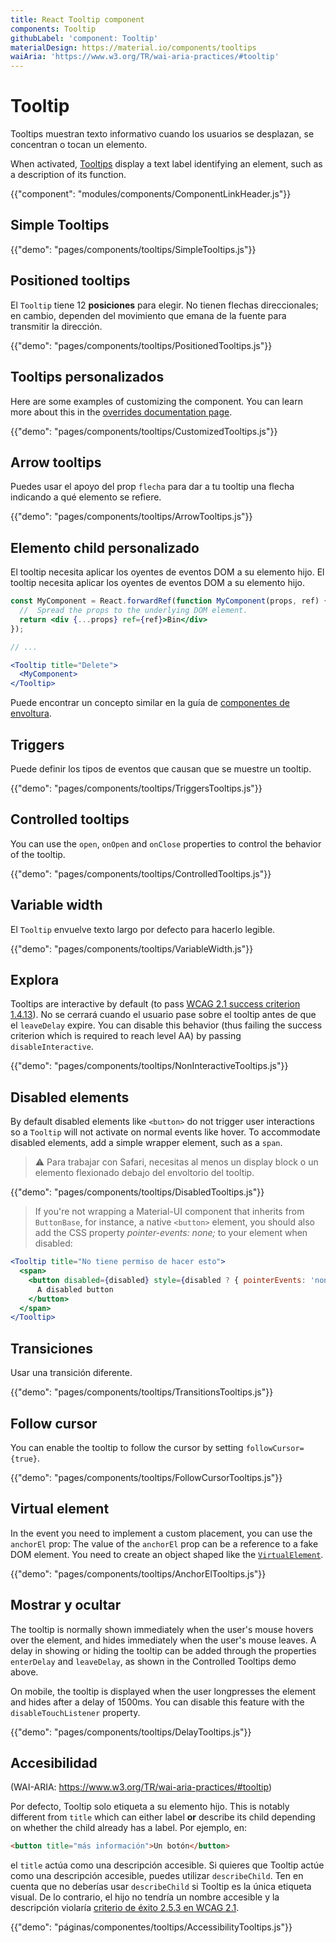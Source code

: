 ```yaml
---
title: React Tooltip component
components: Tooltip
githubLabel: 'component: Tooltip'
materialDesign: https://material.io/components/tooltips
waiAria: 'https://www.w3.org/TR/wai-aria-practices/#tooltip'
---
```


# Tooltip

<p class="description">Tooltips muestran texto informativo cuando los usuarios se desplazan, se concentran o tocan un elemento.</p>

When activated, [Tooltips](https://material.io/design/components/tooltips.html) display a text label identifying an element, such as a description of its function.

{{"component": "modules/components/ComponentLinkHeader.js"}}

## Simple Tooltips

{{"demo": "pages/components/tooltips/SimpleTooltips.js"}}

## Positioned tooltips

El `Tooltip` tiene 12 **posiciones** para elegir. No tienen flechas direccionales; en cambio, dependen del movimiento que emana de la fuente para transmitir la dirección.

{{"demo": "pages/components/tooltips/PositionedTooltips.js"}}

## Tooltips personalizados

Here are some examples of customizing the component. You can learn more about this in the [overrides documentation page](/customization/components/).

{{"demo": "pages/components/tooltips/CustomizedTooltips.js"}}

## Arrow tooltips

Puedes usar el apoyo del prop `flecha` para dar a tu tooltip una flecha indicando a qué elemento se refiere.

{{"demo": "pages/components/tooltips/ArrowTooltips.js"}}

## Elemento child personalizado

El tooltip necesita aplicar los oyentes de eventos DOM a su elemento hijo. El tooltip necesita aplicar los oyentes de eventos DOM a su elemento hijo.

```jsx
const MyComponent = React.forwardRef(function MyComponent(props, ref) {
  //  Spread the props to the underlying DOM element.
  return <div {...props} ref={ref}>Bin</div>
});

// ...

<Tooltip title="Delete">
  <MyComponent>
</Tooltip>
```

Puede encontrar un concepto similar en la guía de [componentes de envoltura](/guides/composition/#wrapping-components).

## Triggers

Puede definir los tipos de eventos que causan que se muestre un tooltip.

{{"demo": "pages/components/tooltips/TriggersTooltips.js"}}

## Controlled tooltips

You can use the `open`, `onOpen` and `onClose` properties to control the behavior of the tooltip.

{{"demo": "pages/components/tooltips/ControlledTooltips.js"}}

## Variable width

El `Tooltip` envuelve texto largo por defecto para hacerlo legible.

{{"demo": "pages/components/tooltips/VariableWidth.js"}}

## Explora

Tooltips are interactive by default (to pass [WCAG 2.1 success criterion 1.4.13](https://www.w3.org/TR/WCAG21/#content-on-hover-or-focus)). No se cerrará cuando el usuario pase sobre el tooltip antes de que el `leaveDelay` expire. You can disable this behavior (thus failing the success criterion which is required to reach level AA) by passing `disableInteractive`.

{{"demo": "pages/components/tooltips/NonInteractiveTooltips.js"}}

## Disabled elements

By default disabled elements like `<button>` do not trigger user interactions so a `Tooltip` will not activate on normal events like hover. To accommodate disabled elements, add a simple wrapper element, such as a `span`.

> ⚠️ Para trabajar con Safari, necesitas al menos un display block o un elemento flexionado debajo del envoltorio del tooltip.

{{"demo": "pages/components/tooltips/DisabledTooltips.js"}}

> If you're not wrapping a Material-UI component that inherits from `ButtonBase`, for instance, a native `<button>` element, you should also add the CSS property *pointer-events: none;* to your element when disabled:

```jsx
<Tooltip title="No tiene permiso de hacer esto">
  <span>
    <button disabled={disabled} style={disabled ? { pointerEvents: 'none' } : {}}>
      A disabled button
    </button>
  </span>
</Tooltip>
```

## Transiciones

Usar una transición diferente.

{{"demo": "pages/components/tooltips/TransitionsTooltips.js"}}

## Follow cursor

You can enable the tooltip to follow the cursor by setting `followCursor={true}`.

{{"demo": "pages/components/tooltips/FollowCursorTooltips.js"}}

## Virtual element

In the event you need to implement a custom placement, you can use the `anchorEl` prop: The value of the `anchorEl` prop can be a reference to a fake DOM element. You need to create an object shaped like the [`VirtualElement`](https://popper.js.org/docs/v2/virtual-elements/).

{{"demo": "pages/components/tooltips/AnchorElTooltips.js"}}

## Mostrar y ocultar

The tooltip is normally shown immediately when the user's mouse hovers over the element, and hides immediately when the user's mouse leaves. A delay in showing or hiding the tooltip can be added through the properties `enterDelay` and `leaveDelay`, as shown in the Controlled Tooltips demo above.

On mobile, the tooltip is displayed when the user longpresses the element and hides after a delay of 1500ms. You can disable this feature with the `disableTouchListener` property.

{{"demo": "pages/components/tooltips/DelayTooltips.js"}}

## Accesibilidad

(WAI-ARIA: https://www.w3.org/TR/wai-aria-practices/#tooltip)

Por defecto, Tooltip solo etiqueta a su elemento hijo. This is notably different from `title` which can either label **or** describe its child depending on whether the child already has a label. Por ejemplo, en:

```html
<button title="más información">Un botón</button>
```

el  `title` actúa como una descripción accesible. Si quieres que Tooltip actúe como una descripción accesible, puedes utilizar `describeChild`. Ten en cuenta que no deberías usar `describeChild` si Tooltip es la única etiqueta visual. De lo contrario, el hijo no tendría un nombre accesible y la descripción violaría [criterio de éxito 2.5.3 en WCAG 2.1](https://www.w3.org/WAI/WCAG21/Understanding/label-in-name.html).

{{"demo": "páginas/componentes/tooltips/AccessibilityTooltips.js"}}
